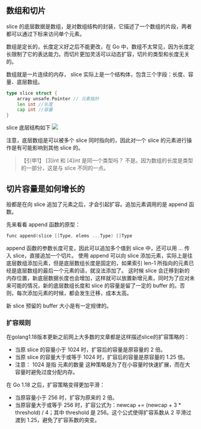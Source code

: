 ## 数组和切片

slice 的底层数据是数组，是对数组结构的封装，它描述了一个数组的片段，两者都可以通过下标来访问单个元素。

数组是定长的，长度定义好之后不能更改，在 Go 中，数组不太常见，因为长度定长限制了它的表达能力。而切片更加灵活可以动态扩容，切片的类型和长度无关的。

数组就是一片连续的内存， slice 实际上是一个结构体，包含三个字段：长度、容量、底层数组。

```go
type slice struct {
    array unsafe.Pointer // 元素指针
    len int //长度
    cap int //容量
}
```
slice 底层结构如下
![](https://golang.design/go-questions/slice/assets/0.png)

注意，底层数组是可以被多个 slice 同时指向的，因此对一个 slice 的元素进行操作是有可能影响到其他 slice 的。

> 【引申1】 [3]int 和 [4]int 是同一个类型吗？
不是。因为数组的长度是类型的一部分，这是与 slice 不同的一点。

## 切片容量是如何增长的
般都是在向 slice 追加了元素之后，才会引起扩容。追加元素调用的是 append 函数。

先来看看 append 函数的原型：

```c
func append(slice []Type, elems ...Type) []Type
```

append 函数的参数长度可变，因此可以追加多个值到 slice 中，还可以用 ... 传入 slice，直接追加一个切片。
使用 append 可以向 slice 添加元素，实际上是往底层数组添加元素，但是底层数组长度是固定的，如果索引 len-1 所指向的元素已经是底层数组的最后一个元素的话，就没法添加了。
这时候 slice 会迁移到新的内存位置，新底层数据长度也会增加，这样就可以放置新增元素，同时为了应对未来可能的情况，新的底层数组长度和 slice 的容量是留了一定的 buffer 的。否则，每次添加元素的时候，都会发生迁移，成本太高。

新 slice 预留的 buffer 大小是有一定规律的。

### 扩容规则

在golang1.18版本更新之前网上大多数的文章都是这样描述slice的扩容策略的：
- 当原 slice 的容量小于 1024 时，扩容后的容量是原容量的 2 倍。
- 当原 slice 的容量大于或等于 1024 时，扩容后的容量是原容量的 1.25 倍。
- 注意： 1024 是指 元素的数量
这种策略是为了在小容量时快速扩展，而在大容量时避免过度分配内存。

在 Go 1.18 之后，扩容策略变得更加平滑：
- 当原容量小于 256 时，扩容为原来的 2 倍。
- 当原容量大于或等于 256 时，扩容公式为：newcap += (newcap + 3 * threshold) / 4；其中 threshold 是 256。这个公式使得扩容系数从 2 平滑过渡到 1.25，避免了扩容系数的突变。
